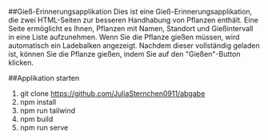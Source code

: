 ##Gieß-Erinnerungsapplikation
Dies ist eine Gieß-Erinnerungsapplikation, die zwei HTML-Seiten zur besseren Handhabung von Pflanzen enthält. Eine Seite ermöglicht es Ihnen, Pflanzen mit Namen, Standort und Gießintervall in eine Liste aufzunehmen. Wenn Sie die Pflanze gießen müssen, wird automatisch ein Ladebalken angezeigt. Nachdem dieser vollständig geladen ist, können Sie die Pflanze gießen, indem Sie auf den "Gießen"-Button klicken.

##Applikation starten
1.	git clone  https://github.com/JuliaSternchen0911/abgabe
2.	npm install
3.	npm run tailwind 
4.	npm build
5.	npm run serve




